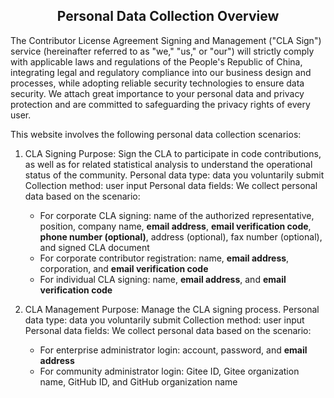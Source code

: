 ## <center>Personal Data Collection Overview</center>

The Contributor License Agreement Signing and Management ("CLA Sign") service (hereinafter referred to as "we," "us," or "our") will strictly comply with applicable laws and regulations of the People's Republic of China, integrating legal and regulatory compliance into our business design and processes, while adopting reliable security technologies to ensure data security. We attach great importance to your personal data and privacy protection and are committed to safeguarding the privacy rights of every user.

This website involves the following personal data collection scenarios:

1. CLA Signing
Purpose: Sign the CLA to participate in code contributions, as well as for related statistical analysis to understand the operational status of the community.
Personal data type: data you voluntarily submit
Collection method: user input
Personal data fields: We collect personal data based on the scenario:
    - For corporate CLA signing: name of the authorized representative, position, company name, **email address**, **email verification code**, **phone number (optional)**, address (optional), fax number (optional), and signed CLA document
    - For corporate contributor registration: name, **email address**, corporation, and **email verification code**
    - For individual CLA signing: name, **email address**, and **email verification code**

2. CLA Management
Purpose: Manage the CLA signing process.
Personal data type: data you voluntarily submit
Collection method: user input
Personal data fields: We collect personal data based on the scenario:
    - For enterprise administrator login: account, password, and **email address**
    - For community administrator login: Gitee ID, Gitee organization name, GitHub ID, and GitHub organization name